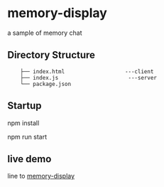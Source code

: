 # memory-display
a sample of memory chat

## Directory Structure
```
    ├── index.html                   ---client
    ├── index.js                      ---server
    └── package.json
```
## Startup
npm install

npm run start

## live demo
line to <a href="http://47.243.194.112:3000" target="_blank">memory-display</a>
